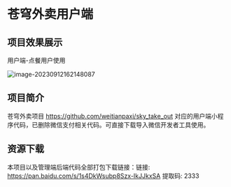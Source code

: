 # 苍穹外卖用户端

## 项目效果展示

用户端-点餐用户使用

![image-20230912162148087](https://s2.loli.net/2023/09/12/uVCOLE2GtcvPTjW.png)

## 项目简介

苍穹外卖项目 https://github.com/weitianpaxi/sky_take_out 对应的用户端小程序代码，已删除微信支付相关代码。可直接下载导入微信开发者工具使用。

## 资源下载
本项目以及管理端后端代码全部打包下载链接：链接: https://pan.baidu.com/s/1s4DkWsubp8Szx-IkJJkxSA 提取码: 2333 
